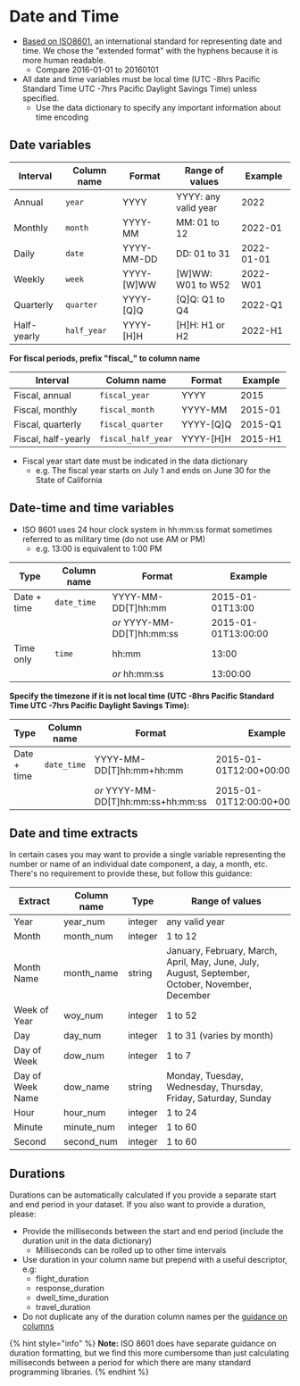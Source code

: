 # Date and Time

* [Based on ISO8601](https://en.wikipedia.org/wiki/ISO\_8601), an international standard for representing date and time. We chose the "extended format" with the hyphens because it is more human readable.
  * Compare 2016-01-01 to 20160101
* All date and time variables must be local time (UTC -8hrs Pacific Standard Time UTC -7hrs Pacific Daylight Savings Time) unless specified.
  * Use the data dictionary to specify any important information about time encoding

## Date variables

| Interval    | Column name | Format      | Range of values      | Example    |
| ----------- | ----------- | ----------- | -------------------- | ---------- |
| Annual      | `year`      | YYYY        | YYYY: any valid year | 2022       |
| Monthly     | `month`     | YYYY-MM     | MM: 01 to 12         | 2022-01    |
| Daily       | `date`      | YYYY-MM-DD  | DD: 01 to 31         | 2022-01-01 |
| Weekly      | `week`      | YYYY-\[W]WW | \[W]WW: W01 to W52   | 2022-W01   |
| Quarterly   | `quarter`   | YYYY-\[Q]Q  | \[Q]Q: Q1 to Q4      | 2022-Q1    |
| Half-yearly | `half_year` | YYYY-\[H]H  | \[H]H: H1 or H2      | 2022-H1    |

**For fiscal periods, prefix "fiscal\_" to column name**

| Interval            | Column name        | Format     | Example |
| ------------------- | ------------------ | ---------- | ------- |
| Fiscal, annual      | `fiscal_year`      | YYYY       | 2015    |
| Fiscal, monthly     | `fiscal_month`     | YYYY-MM    | 2015-01 |
| Fiscal, quarterly   | `fiscal_quarter`   | YYYY-\[Q]Q | 2015-Q1 |
| Fiscal, half-yearly | `fiscal_half_year` | YYYY-\[H]H | 2015-H1 |

* Fiscal year start date must be indicated in the data dictionary
  * e.g. The fiscal year starts on July 1 and ends on June 30 for the State of California

## Date-time and time variables

* ISO 8601 uses 24 hour clock system in hh:mm:ss format sometimes referred to as military time (do not use AM or PM)
  * e.g. 13:00 is equivalent to 1:00 PM

| Type        | Column name | Format                      | Example             |
| ----------- | ----------- | --------------------------- | ------------------- |
| Date + time | `date_time` | YYYY-MM-DD\[T]hh:mm         | 2015-01-01T13:00    |
|             |             | _or_ YYYY-MM-DD\[T]hh:mm:ss | 2015-01-01T13:00:00 |
| Time only   | `time`      | hh:mm                       | 13:00               |
|             |             | _or_ hh:mm:ss               | 13:00:00            |

**Specify the timezone if it is not local time (UTC -8hrs Pacific Standard Time UTC -7hrs Pacific Daylight Savings Time):**

| Type        | Column name | Format                               | Example                      |
| ----------- | ----------- | ------------------------------------ | ---------------------------- |
| Date + time | `date_time` | YYYY-MM-DD\[T]hh:mm+hh:mm            | 2015-01-01T12:00+00:00       |
|             |             | _or_ YYYY-MM-DD\[T]hh:mm:ss+hh:mm:ss | 2015-01-01T12:00:00+00:00:00 |

## Date and time extracts

In certain cases you may want to provide a single variable representing the number or name of an individual date component, a day, a month, etc. There's no requirement to provide these, but follow this guidance:

| Extract          | Column name | Type    | Range of values                                                                                  |
| ---------------- | ----------- | ------- | ------------------------------------------------------------------------------------------------ |
| Year             | year\_num   | integer | any valid year                                                                                   |
| Month            | month\_num  | integer | 1 to 12                                                                                          |
| Month Name       | month\_name | string  | January, February, March, April, May, June, July, August, September, October, November, December |
| Week of Year     | woy\_num    | integer | 1 to 52                                                                                          |
| Day              | day\_num    | integer | 1 to 31 (varies by month)                                                                        |
| Day of Week      | dow\_num    | integer | 1 to 7                                                                                           |
| Day of Week Name | dow\_name   | string  | Monday, Tuesday, Wednesday, Thursday, Friday, Saturday, Sunday                                   |
| Hour             | hour\_num   | integer | 1 to 24                                                                                          |
| Minute           | minute\_num | integer | 1 to 60                                                                                          |
| Second           | second\_num | integer | 1 to 60                                                                                          |

## Durations

Durations can be automatically calculated if you provide a separate start and end period in your dataset. If you also want to provide a duration, please:

* Provide the milliseconds between the start and end period (include the duration unit in the data dictionary)
  * Milliseconds can be rolled up to other time intervals
* Use duration in your column name but prepend with a useful descriptor, e.g:
  * flight\_duration
  * response\_duration
  * dwell\_time\_duration
  * travel\_duration
* Do not duplicate any of the duration column names per the [guidance on columns](column-headers-and-order.md)

{% hint style="info" %}
**Note:** ISO 8601 does have separate guidance on duration formatting, but we find this more cumbersome than just calculating milliseconds between a period for which there are many standard programming libraries.
{% endhint %}
